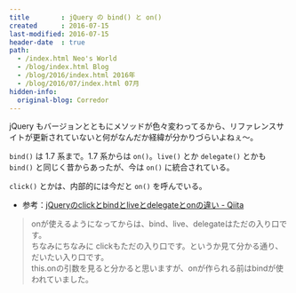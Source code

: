 ```yaml
---
title        : jQuery の bind() と on()
created      : 2016-07-15
last-modified: 2016-07-15
header-date  : true
path:
  - /index.html Neo's World
  - /blog/index.html Blog
  - /blog/2016/index.html 2016年
  - /blog/2016/07/index.html 07月
hidden-info:
  original-blog: Corredor
---
```


jQuery もバージョンとともにメソッドが色々変わってるから、リファレンスサイトが更新されていないと何がなんだか経緯が分かりづらいよねぇ～。

`bind()` は 1.7 系まで。1.7 系からは `on()`。`live()` とか `delegate()` とかも `bind()` と同じく昔からあったが、今は `on()` に統合されている。

`click()` とかは、内部的には今だと `on()` を呼んでいる。

- 参考：[jQueryのclickとbindとliveとdelegateとonの違い - Qiita](http://qiita.com/smzk/items/5eed5a90c4b32ca8b23a)

> onが使えるようになってからは、bind、live、delegateはただの入り口です。  
> ちなみにちなみに clickもただの入り口です。というか見て分かる通り、だいたい入り口です。  
> this.onの引数を見ると分かると思いますが、onが作られる前はbindが使われていました。
